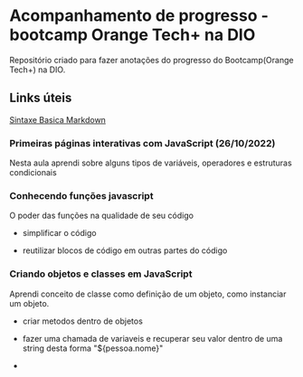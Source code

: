 # Acompanhamento de progresso - bootcamp Orange Tech+ na DIO

Repositório criado para fazer anotações do progresso do Bootcamp(Orange Tech+) na DIO.

## Links úteis

[Sintaxe Basica Markdown](https://www.markdownguide.org/basic-syntax)

### Primeiras páginas interativas com JavaScript (26/10/2022)

Nesta aula aprendi sobre alguns tipos de variáveis, operadores e estruturas condicionais

### Conhecendo funções javascript

O poder das funções na qualidade de seu código

- simplificar o código

- reutilizar blocos de código em outras partes do código

### Criando objetos e classes em JavaScript

Aprendi conceito de classe como definição de um objeto, como instanciar um objeto.

- criar metodos dentro de objetos

- fazer uma chamada de variaveis e recuperar seu valor dentro de uma string desta forma "${pessoa.nome}"

- 